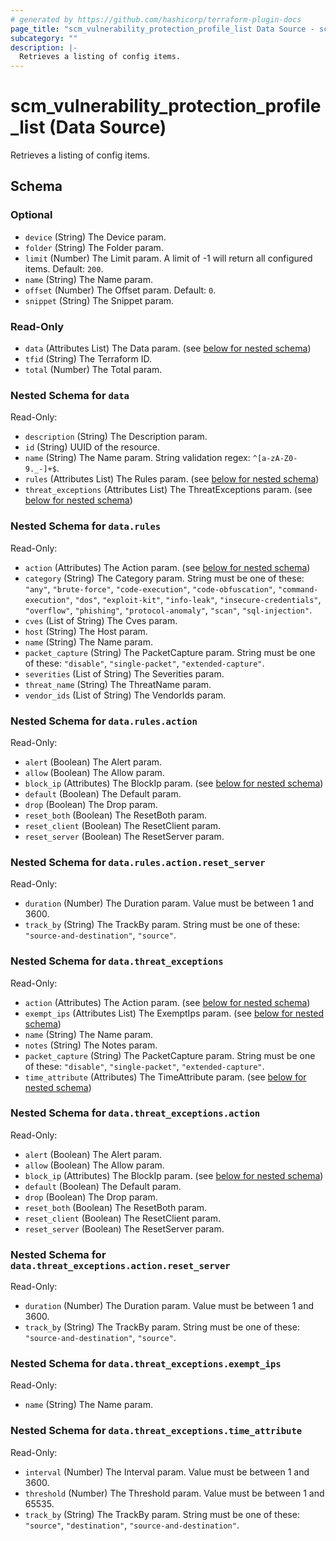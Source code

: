 ```yaml
---
# generated by https://github.com/hashicorp/terraform-plugin-docs
page_title: "scm_vulnerability_protection_profile_list Data Source - scm"
subcategory: ""
description: |-
  Retrieves a listing of config items.
---
```


# scm_vulnerability_protection_profile_list (Data Source)

Retrieves a listing of config items.



<!-- schema generated by tfplugindocs -->
## Schema

### Optional

- `device` (String) The Device param.
- `folder` (String) The Folder param.
- `limit` (Number) The Limit param. A limit of -1 will return all configured items. Default: `200`.
- `name` (String) The Name param.
- `offset` (Number) The Offset param. Default: `0`.
- `snippet` (String) The Snippet param.

### Read-Only

- `data` (Attributes List) The Data param. (see [below for nested schema](#nestedatt--data))
- `tfid` (String) The Terraform ID.
- `total` (Number) The Total param.

<a id="nestedatt--data"></a>
### Nested Schema for `data`

Read-Only:

- `description` (String) The Description param.
- `id` (String) UUID of the resource.
- `name` (String) The Name param. String validation regex: `^[a-zA-Z0-9._-]+$`.
- `rules` (Attributes List) The Rules param. (see [below for nested schema](#nestedatt--data--rules))
- `threat_exceptions` (Attributes List) The ThreatExceptions param. (see [below for nested schema](#nestedatt--data--threat_exceptions))

<a id="nestedatt--data--rules"></a>
### Nested Schema for `data.rules`

Read-Only:

- `action` (Attributes) The Action param. (see [below for nested schema](#nestedatt--data--rules--action))
- `category` (String) The Category param. String must be one of these: `"any"`, `"brute-force"`, `"code-execution"`, `"code-obfuscation"`, `"command-execution"`, `"dos"`, `"exploit-kit"`, `"info-leak"`, `"insecure-credentials"`, `"overflow"`, `"phishing"`, `"protocol-anomaly"`, `"scan"`, `"sql-injection"`.
- `cves` (List of String) The Cves param.
- `host` (String) The Host param.
- `name` (String) The Name param.
- `packet_capture` (String) The PacketCapture param. String must be one of these: `"disable"`, `"single-packet"`, `"extended-capture"`.
- `severities` (List of String) The Severities param.
- `threat_name` (String) The ThreatName param.
- `vendor_ids` (List of String) The VendorIds param.

<a id="nestedatt--data--rules--action"></a>
### Nested Schema for `data.rules.action`

Read-Only:

- `alert` (Boolean) The Alert param.
- `allow` (Boolean) The Allow param.
- `block_ip` (Attributes) The BlockIp param. (see [below for nested schema](#nestedatt--data--rules--action--block_ip))
- `default` (Boolean) The Default param.
- `drop` (Boolean) The Drop param.
- `reset_both` (Boolean) The ResetBoth param.
- `reset_client` (Boolean) The ResetClient param.
- `reset_server` (Boolean) The ResetServer param.

<a id="nestedatt--data--rules--action--block_ip"></a>
### Nested Schema for `data.rules.action.reset_server`

Read-Only:

- `duration` (Number) The Duration param. Value must be between 1 and 3600.
- `track_by` (String) The TrackBy param. String must be one of these: `"source-and-destination"`, `"source"`.




<a id="nestedatt--data--threat_exceptions"></a>
### Nested Schema for `data.threat_exceptions`

Read-Only:

- `action` (Attributes) The Action param. (see [below for nested schema](#nestedatt--data--threat_exceptions--action))
- `exempt_ips` (Attributes List) The ExemptIps param. (see [below for nested schema](#nestedatt--data--threat_exceptions--exempt_ips))
- `name` (String) The Name param.
- `notes` (String) The Notes param.
- `packet_capture` (String) The PacketCapture param. String must be one of these: `"disable"`, `"single-packet"`, `"extended-capture"`.
- `time_attribute` (Attributes) The TimeAttribute param. (see [below for nested schema](#nestedatt--data--threat_exceptions--time_attribute))

<a id="nestedatt--data--threat_exceptions--action"></a>
### Nested Schema for `data.threat_exceptions.action`

Read-Only:

- `alert` (Boolean) The Alert param.
- `allow` (Boolean) The Allow param.
- `block_ip` (Attributes) The BlockIp param. (see [below for nested schema](#nestedatt--data--threat_exceptions--action--block_ip))
- `default` (Boolean) The Default param.
- `drop` (Boolean) The Drop param.
- `reset_both` (Boolean) The ResetBoth param.
- `reset_client` (Boolean) The ResetClient param.
- `reset_server` (Boolean) The ResetServer param.

<a id="nestedatt--data--threat_exceptions--action--block_ip"></a>
### Nested Schema for `data.threat_exceptions.action.reset_server`

Read-Only:

- `duration` (Number) The Duration param. Value must be between 1 and 3600.
- `track_by` (String) The TrackBy param. String must be one of these: `"source-and-destination"`, `"source"`.



<a id="nestedatt--data--threat_exceptions--exempt_ips"></a>
### Nested Schema for `data.threat_exceptions.exempt_ips`

Read-Only:

- `name` (String) The Name param.


<a id="nestedatt--data--threat_exceptions--time_attribute"></a>
### Nested Schema for `data.threat_exceptions.time_attribute`

Read-Only:

- `interval` (Number) The Interval param. Value must be between 1 and 3600.
- `threshold` (Number) The Threshold param. Value must be between 1 and 65535.
- `track_by` (String) The TrackBy param. String must be one of these: `"source"`, `"destination"`, `"source-and-destination"`.
